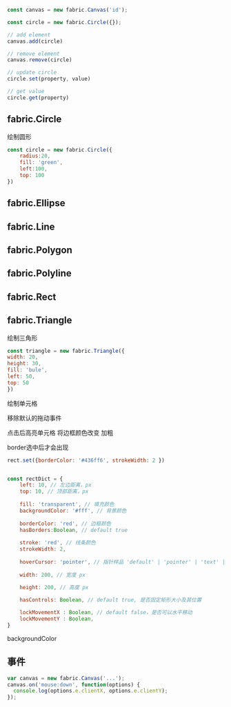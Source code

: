 
```js
const canvas = new fabric.Canvas('id');

const circle = new fabric.Circle({});

// add element
canvas.add(circle)

// remove element
canvas.remove(circle)

// update circle
circle.set(property, value)

// get value
circle.get(property)
```

## fabric.Circle

绘制圆形
```js
const circle = new fabric.Circle({
	radius:20,
	fill: 'green',
	left:100,
	top: 100
})
```

## fabric.Ellipse


## fabric.Line

## fabric.Polygon

## fabric.Polyline

## fabric.Rect

## fabric.Triangle
绘制三角形
```js
const triangle = new fabric.Triangle({
width: 20,
height: 30,
fill: 'bule',
left: 50,
top: 50
})
```



绘制单元格

移除默认的拖动事件

点击后高亮单元格
将边框颜色改变 加粗

border选中后才会出现


```js
rect.set({borderColor: '#436ff6', strokeWidth: 2 })
```

```js

const rectDict = {
	left: 10, // 左边距离，px
	top: 10, // 顶部距离，px
	
	fill: 'transparent', // 填充颜色
	backgroundColor: '#fff', // 背景颜色
	
	borderColor: 'red', // 边框颜色
	hasBorders:Boolean, // default true
	
	stroke: 'red', // 线条颜色
	strokeWidth: 2,
	
	hoverCursor: 'pointer', // 指针样品 'default' | 'pointer' | 'text' | 'cell'
	
	width: 200, // 宽度 px
	
	height: 200, // 高度 px

	hasControls: Boolean, // default true, 是否固定矩形大小及其位置

	lockMovementX : Boolean, // default false，是否可以水平移动
	lockMovementY : Boolean,
}
```
backgroundColor


## 事件

``` js
var canvas = new fabric.Canvas('...');
canvas.on('mouse:down', function(options) {
  console.log(options.e.clientX, options.e.clientY);
});
```
